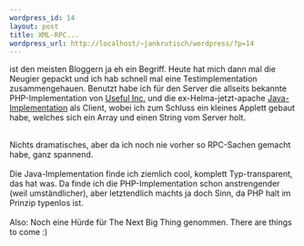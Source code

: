 ```yaml
--- 
wordpress_id: 14
layout: post
title: XML-RPC...
wordpress_url: http://localhost/~jankrutisch/wordpress/?p=14
---
```

ist den meisten Bloggern ja eh ein Begriff. Heute hat mich dann mal die Neugier gepackt und ich hab schnell mal eine Testimplementation zusammengehauen. Benutzt habe ich f&uuml;r den Server die allseits bekannte PHP-Implementation von <a href="http://xmlrpc.usefulinc.com/php.html">Useful Inc.</a> und die ex-Helma-jetzt-apache <a href="http://ws.apache.org/xmlrpc/">Java-Implementation</a> als Client, wobei ich zum Schluss ein kleines Applett gebaut habe, welches sich ein Array und einen String vom Server holt.<br />
<br />
Nichts dramatisches, aber da ich noch nie vorher so RPC-Sachen gemacht habe, ganz spannend.<br />
<br />
Die Java-Implementation finde ich ziemlich cool, komplett Typ-transparent, das hat was. Da finde ich die PHP-Implementation schon anstrengender (weil umst&auml;ndlicher), aber letztendlich machts ja doch Sinn, da PHP halt im Prinzip typenlos ist.<br />
<br />
Also: Noch eine H&uuml;rde f&uuml;r The Next Big Thing genommen. There are things to come :)
